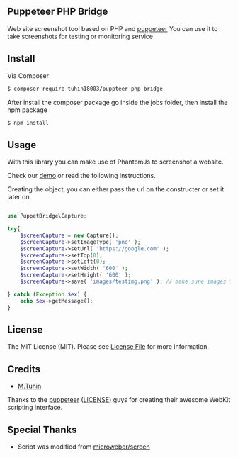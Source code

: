 ## Puppeteer PHP Bridge

Web site screenshot tool based on PHP and [puppeteer](https://github.com/GoogleChrome/puppeteer "")
You can use it to take screenshots for testing or monitoring service

## Install

Via Composer

``` bash
$ composer require tuhin18003/puppteer-php-bridge
```

After install the composer package go inside the jobs folder, then install the npm package

``` bash
$ npm install
```

## Usage

With this library you can make use of PhantomJs to screenshot a website.

Check our [demo](/demo) or read the following instructions.

Creating the object, you can either pass the url on the constructer or set it later on
``` php

use PuppetBridge\Capture;

try{
    $screenCapture = new Capture();
    $screenCapture->setImageType( 'png' );
    $screenCapture->setUrl( 'https://google.com' );
    $screenCapture->setTop(0);
    $screenCapture->setLeft(0);
    $screenCapture->setWidth( '600' );
    $screenCapture->setHeight( '600' );
    $screenCapture->save( 'images/testimg.png' ); // make sure images folder is writable

} catch (Exception $ex) {
    echo $ex->getMessage();
}
```

## License

The MIT License (MIT). Please see [License File](LICENSE.md) for more information.

## Credits

- [M.Tuhin](https://codesolz.net)

Thanks to the [puppeteer](https://github.com/GoogleChrome/puppeteer "Headless browser") ([LICENSE](https://github.com/ariya/phantomjs/blob/master/LICENSE.BSD)) guys for creating their awesome WebKit scripting interface.


## Special Thanks
- Script was modified from [microweber/screen](https://github.com/microweber/screen "microweber/screen")


